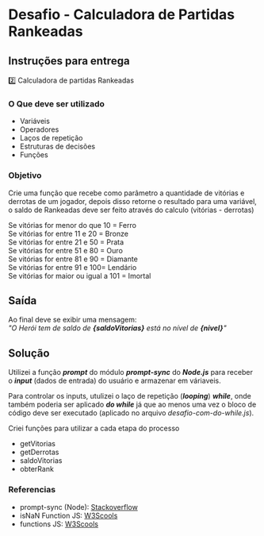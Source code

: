 # Desafio - Calculadora de Partidas Rankeadas

## Instruções para entrega

2️⃣ Calculadora de partidas Rankeadas

### O Que deve ser utilizado

- Variáveis
- Operadores
- Laços de repetição
- Estruturas de decisões
- Funções

### Objetivo

Crie uma função que recebe como parâmetro a quantidade de vitórias e derrotas de um jogador,
depois disso retorne o resultado para uma variável, o saldo de Rankeadas deve ser feito através do calculo (vitórias - derrotas)

Se vitórias for menor do que 10 = Ferro  
Se vitórias for entre 11 e 20 = Bronze  
Se vitórias for entre 21 e 50 = Prata  
Se vitórias for entre 51 e 80 = Ouro  
Se vitórias for entre 81 e 90 = Diamante  
Se vitórias for entre 91 e 100= Lendário  
Se vitórias for maior ou igual a 101 = Imortal  

## Saída

Ao final deve se exibir uma mensagem:  
_"O Herói tem de saldo de **{saldoVitorias}** está no nível de **{nivel}**"_

## Solução

Utilizei a função **_prompt_** do módulo **_prompt-sync_** do **_Node.js_** para receber o **_input_** (dados de entrada) do usuário e armazenar em váriaveis.

Para controlar os inputs, utulizei o laço de repetição (**_looping_**) **_while_**, onde também poderia ser aplicado **_do while_** já que ao menos uma vez o bloco de código deve ser executado (aplicado no arquivo _desafio-com-do-while.js_).

Criei funções para utilizar a cada etapa do processo

- getVitorias
- getDerrotas
- saldoVitorias
- obterRank

### Referencias

- prompt-sync (Node):
[Stackoverflow](https://stackoverflow.com/questions/54486307/referenceerror-prompt-is-undefined-how-would-i-fix-this-in-javascript)
- isNaN Function JS: [W3Scools](https://www.w3schools.com/jsref/jsref_isnan.asp)
- functions JS: [W3Scools](https://www.w3schools.com/js/js_functions.asp)
